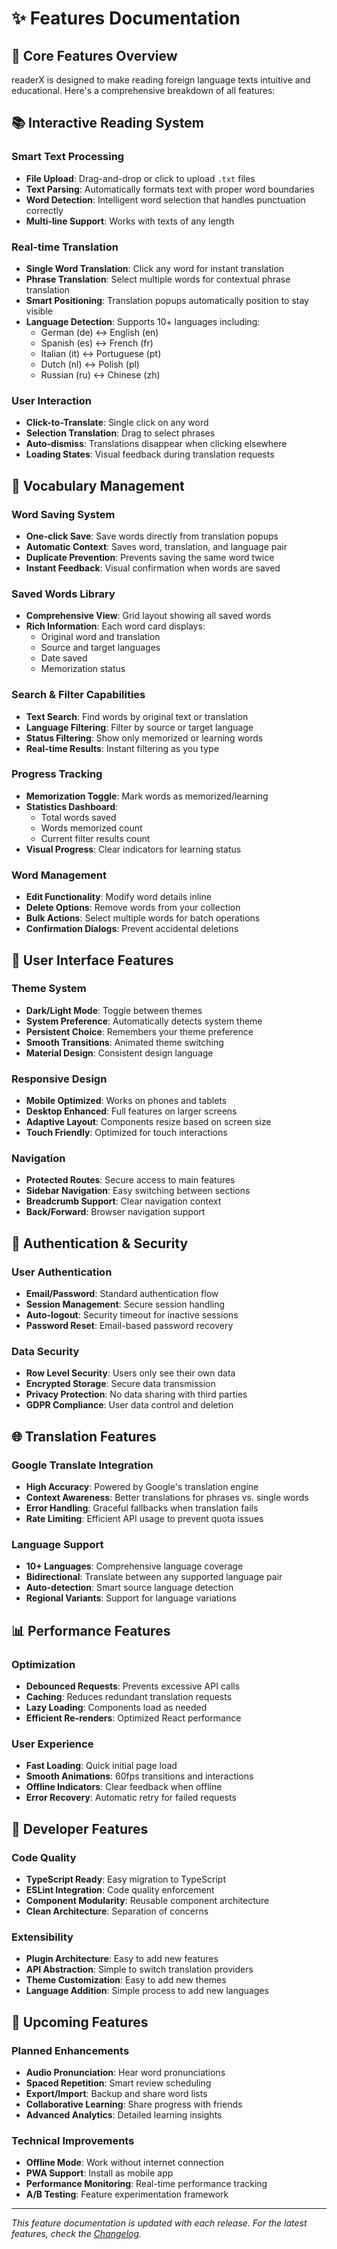 # ✨ Features Documentation

## 🎯 Core Features Overview

readerX is designed to make reading foreign language texts intuitive and educational. Here's a comprehensive breakdown of all features:

## 📚 Interactive Reading System

### Smart Text Processing
- **File Upload**: Drag-and-drop or click to upload `.txt` files
- **Text Parsing**: Automatically formats text with proper word boundaries
- **Word Detection**: Intelligent word selection that handles punctuation correctly
- **Multi-line Support**: Works with texts of any length

### Real-time Translation
- **Single Word Translation**: Click any word for instant translation
- **Phrase Translation**: Select multiple words for contextual phrase translation
- **Smart Positioning**: Translation popups automatically position to stay visible
- **Language Detection**: Supports 10+ languages including:
  - German (de) ↔ English (en)
  - Spanish (es) ↔ French (fr)
  - Italian (it) ↔ Portuguese (pt)
  - Dutch (nl) ↔ Polish (pl)
  - Russian (ru) ↔ Chinese (zh)

### User Interaction
- **Click-to-Translate**: Single click on any word
- **Selection Translation**: Drag to select phrases
- **Auto-dismiss**: Translations disappear when clicking elsewhere
- **Loading States**: Visual feedback during translation requests

## 💾 Vocabulary Management

### Word Saving System
- **One-click Save**: Save words directly from translation popups
- **Automatic Context**: Saves word, translation, and language pair
- **Duplicate Prevention**: Prevents saving the same word twice
- **Instant Feedback**: Visual confirmation when words are saved

### Saved Words Library
- **Comprehensive View**: Grid layout showing all saved words
- **Rich Information**: Each word card displays:
  - Original word and translation
  - Source and target languages
  - Date saved
  - Memorization status

### Search & Filter Capabilities
- **Text Search**: Find words by original text or translation
- **Language Filtering**: Filter by source or target language
- **Status Filtering**: Show only memorized or learning words
- **Real-time Results**: Instant filtering as you type

### Progress Tracking
- **Memorization Toggle**: Mark words as memorized/learning
- **Statistics Dashboard**: 
  - Total words saved
  - Words memorized count
  - Current filter results count
- **Visual Progress**: Clear indicators for learning status

### Word Management
- **Edit Functionality**: Modify word details inline
- **Delete Options**: Remove words from your collection
- **Bulk Actions**: Select multiple words for batch operations
- **Confirmation Dialogs**: Prevent accidental deletions

## 🎨 User Interface Features

### Theme System
- **Dark/Light Mode**: Toggle between themes
- **System Preference**: Automatically detects system theme
- **Persistent Choice**: Remembers your theme preference
- **Smooth Transitions**: Animated theme switching
- **Material Design**: Consistent design language

### Responsive Design
- **Mobile Optimized**: Works on phones and tablets
- **Desktop Enhanced**: Full features on larger screens
- **Adaptive Layout**: Components resize based on screen size
- **Touch Friendly**: Optimized for touch interactions

### Navigation
- **Protected Routes**: Secure access to main features
- **Sidebar Navigation**: Easy switching between sections
- **Breadcrumb Support**: Clear navigation context
- **Back/Forward**: Browser navigation support

## 🔐 Authentication & Security

### User Authentication
- **Email/Password**: Standard authentication flow
- **Session Management**: Secure session handling
- **Auto-logout**: Security timeout for inactive sessions
- **Password Reset**: Email-based password recovery

### Data Security
- **Row Level Security**: Users only see their own data
- **Encrypted Storage**: Secure data transmission
- **Privacy Protection**: No data sharing with third parties
- **GDPR Compliance**: User data control and deletion

## 🌐 Translation Features

### Google Translate Integration
- **High Accuracy**: Powered by Google's translation engine
- **Context Awareness**: Better translations for phrases vs. single words
- **Error Handling**: Graceful fallbacks when translation fails
- **Rate Limiting**: Efficient API usage to prevent quota issues

### Language Support
- **10+ Languages**: Comprehensive language coverage
- **Bidirectional**: Translate between any supported language pair
- **Auto-detection**: Smart source language detection
- **Regional Variants**: Support for language variations

## 📊 Performance Features

### Optimization
- **Debounced Requests**: Prevents excessive API calls
- **Caching**: Reduces redundant translation requests
- **Lazy Loading**: Components load as needed
- **Efficient Re-renders**: Optimized React performance

### User Experience
- **Fast Loading**: Quick initial page load
- **Smooth Animations**: 60fps transitions and interactions
- **Offline Indicators**: Clear feedback when offline
- **Error Recovery**: Automatic retry for failed requests

## 🔧 Developer Features

### Code Quality
- **TypeScript Ready**: Easy migration to TypeScript
- **ESLint Integration**: Code quality enforcement
- **Component Modularity**: Reusable component architecture
- **Clean Architecture**: Separation of concerns

### Extensibility
- **Plugin Architecture**: Easy to add new features
- **API Abstraction**: Simple to switch translation providers
- **Theme Customization**: Easy to add new themes
- **Language Addition**: Simple process to add new languages

## 🚀 Upcoming Features

### Planned Enhancements
- **Audio Pronunciation**: Hear word pronunciations
- **Spaced Repetition**: Smart review scheduling
- **Export/Import**: Backup and share word lists
- **Collaborative Learning**: Share progress with friends
- **Advanced Analytics**: Detailed learning insights

### Technical Improvements
- **Offline Mode**: Work without internet connection
- **PWA Support**: Install as mobile app
- **Performance Monitoring**: Real-time performance tracking
- **A/B Testing**: Feature experimentation framework

---

*This feature documentation is updated with each release. For the latest features, check the [Changelog](./CHANGELOG.md).*

